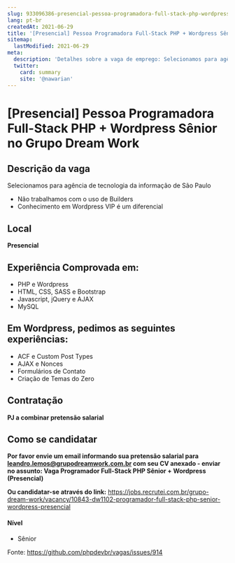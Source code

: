 ```yaml
---
slug: 933096386-presencial-pessoa-programadora-full-stack-php-wordpress-senior-no-grupo-dream-work
lang: pt-br
createdAt: 2021-06-29
title: '[Presencial] Pessoa Programadora Full-Stack PHP + Wordpress Sênior no Grupo Dream Work - Vaga de Emprego'
sitemap:
  lastModified: 2021-06-29
meta:
  description: 'Detalhes sobre a vaga de emprego: Selecionamos para agência de tecnologia da informação de São Paulo - Não trabalhamos com o uso de Builders - Conhecimento em Wordpress VIP é um diferencial'
  twitter:
    card: summary
    site: '@nawarian'
---
```


# [Presencial] Pessoa Programadora Full-Stack PHP + Wordpress Sênior no Grupo Dream Work

## Descrição da vaga

Selecionamos para agência de tecnologia da informação de São Paulo

- Não trabalhamos com o uso de Builders
- Conhecimento em Wordpress VIP é um diferencial 

## Local
**Presencial**

## Experiência Comprovada em:

- PHP e Wordpress
- HTML, CSS, SASS e Bootstrap
- Javascript, jQuery e AJAX
- MySQL

## Em Wordpress, pedimos as seguintes experiências:

- ACF e Custom Post Types
- AJAX e Nonces
- Formulários de Contato
- Criação de Temas do Zero

## Contratação

**PJ a combinar pretensão salarial**

## Como se candidatar

**Por favor envie um email informando sua pretensão salarial para leandro.lemos@grupodreamwork.com.br com seu CV anexado - enviar no assunto: Vaga Programador Full-Stack PHP Sênior + Wordpress (Presencial)**

**Ou candidatar-se através do link:** https://jobs.recrutei.com.br/grupo-dream-work/vacancy/10843-dw1102-programador-full-stack-php-senior-wordpress-presencial

#### Nível
- Sênior

Fonte: https://github.com/phpdevbr/vagas/issues/914